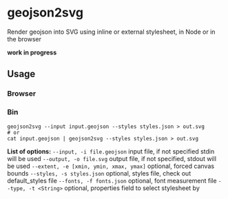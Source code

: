 # geojson2svg

Render geojson into SVG using inline or external stylesheet, in Node or in
the browser

**work in progress**

## Usage

### Browser

### Bin

```shell
geojson2svg --input input.geojson --styles styles.json > out.svg
# or
cat input.geojson | geojson2svg --styles styles.json > out.svg
```

**List of options:**
`--input, -i file.geojson` input file, if not specified stdin will be used
`--output, -o file.svg` output file, if not specified, stdout will be used
`--extent, -e [xmin, ymin, xmax, ymax]` optional, forced canvas bounds
`--styles, -s styles.json` optional, styles file, check out default_styles file
`--fonts, -f fonts.json` optional, font measurement file
`--type, -t <String>` optional, properties field to select stylesheet by
